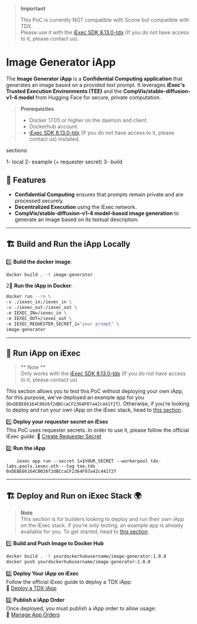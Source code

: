 > **Important**  
>
> This PoC is currently NOT compatible with Scone but compatible with TDX.  
> Please use it with the [iExec SDK 8.13.0-tdx](https://github.com/aimen-djari/iexec-sdk/tree/feature/tdx) (If you do not have access to it, please contact us).

# Image Generator iApp

The **Image Generator iApp** is a **Confidential Computing application** that generates an image based on a provided text prompt. It leverages **iExec's Trusted Execution Environments (TEE)** and the **CompVis/stable-diffusion-v1-4 model** from Hugging Face for secure, private computation.

> **Prerequisites**  
>
> - Docker 17.05 or higher on the daemon and client.  
> - Dockerhub account.  
> - [iExec SDK 8.13.0-tdx](https://github.com/aimen-djari/iexec-sdk/tree/feature/tdx) (If you do not have access to it, please contact us) installed.  

sections:

1- local
2- example (+ requester secret)
3- build


## 🚀 Features
- **Confidential Computing** ensures that prompts remain private and are processed securely.
- **Decentralized Execution** using the iExec network.
- **CompVis/stable-diffusion-v1-4 model-based image generation** to generate an image based on its textual description.

---

## 🏗 **Build and Run the iApp Locally**

1️⃣ **Build the docker image**:


   ```sh  
   docker build . -t image-generator  
 ```
    
   
2️️⃣ **Run the iApp in Docker**:  


   ```sh  
   docker run --rm \  
   -v ./iexec_in:/iexec_in \  
   -v ./iexec_out:/iexec_out \  
   -e IEXEC_IN=/iexec_in \  
   -e IEXEC_OUT=/iexec_out \  
   -e IEXEC_REQUESTER_SECRET_1="your prompt" \
   image-generator
```
    
---
## 🏁 Run iApp on iExec

> ** Note **  
> Only works with the [iExec SDK 8.13.0-tdx](https://github.com/aimen-djari/iexec-sdk/tree/feature/tdx) (If you do not have access to it, please contact us)

This section allows you to test this PoC without deploying your own iApp, for this purpose, we've deployed an example app for you (``0xDEBE66164C0026f2dBCcaCF2364F07a42c441f2f``). Otherwise, if you’re looking to deploy and run your own iApp on the iExec stack, head to [this section](#deploy-and-run-on-iexec-stack).

1️⃣ **Deploy your requester secret on iExec**  
This PoC uses requester secrets. In order to use it, please follow the official iExec guide: 
🔗 [Create Requester Secret](https://protocol.docs.iex.ec/for-developers/confidential-computing/requester-secrets#push-some-requester-secrets-to-the-sms)

2️⃣ **Run the iApp**


```shell 
    iexec app run --secret 1=$YOUR_SECRET --workerpool tdx-labs.pools.iexec.eth --tag tee,tdx 0xDEBE66164C0026f2dBCcaCF2364F07a42c441f2f
```

---

## 🏗 **Deploy and Run on iExec Stack** 🌍

> **Note**  
> This section is for builders looking to deploy and run their own iApp on the iExec stack. If you’re only testing, an example app is already available for you. To get started, head to [this section](#run-iapp-on-iexec).

1️⃣ **Build and Push Image to Docker Hub**  

   ```sh  
   docker build . -t yourdockerhubusername/image-generator:1.0.0 
   docker push yourdockerhubusername/image-generator:1.0.0  
```
2️⃣ **Deploy Your iApp on iExec**  
   Follow the official iExec guide to deploy a TDX iApp:  
   🔗 [Deploy a TDX iApp](https://github.com/iExecBlockchainComputing/documentation/blob/feature/tdx-testbed/for-developers/confidential-computing/create-your-first-tdx-app.md)  

3️⃣ **Publish a iApp Order**  
   Once deployed, you must publish a iApp order to allow usage:  
   🔗 [Manage App Orders](https://protocol.docs.iex.ec/for-developers/advanced/manage-your-apporders)  



